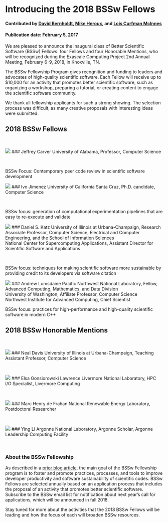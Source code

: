 # Introducing the 2018 BSSw Fellows

#### Contributed by [David Bernholdt](https://github.com/bernhold " David Bernholdt GitHub Profile"), [Mike Heroux](https://github.com/maherou "Mike Heroux GitHub Profile"), and [Lois Curfman McInnes](https://github.com/curfman "Lois Curfman McInnes GitHub Profile") 

#### Publication date: February 5, 2017

We are pleased to announce the inaugural class of Better Scientific Software (BSSw) Fellows: four Fellows and four Honorable Mentions, who will be recognized during the Exascale Computing Project 2nd Annual Meeting, February 6-9, 2018, in Knoxville, TN.  

The BSSw Fellowship Program gives recognition and funding to leaders and advocates of high-quality scientific software. Each Fellow will receive up to $10,000 for an activity that promotes better scientific software, such as organizing a workshop, preparing a tutorial, or creating content to engage the scientific software community.  

We thank all fellowship applicants for such a strong showing.  The selection process was difficult, as many creative proposals with interesting ideas were submitted.

## 2018 BSSw Fellows
<p>&nbsp;</p>

<img src='https://github.com/betterscientificsoftware/images/raw/master/Fell_carver.jpg' class='logo' />
### Jeffrey Carver
University of Alabama, Professor, Computer Science
<p>&nbsp;</p>

BSSw Focus: Contemporary peer code review in scientific software development

<img src='https://github.com/betterscientificsoftware/images/raw/master/Fell_jiminez.jpg' class='logo' />
### Ivo Jimenez
University of California Santa Cruz, Ph.D. candidate, Computer Science
<p>&nbsp;</p>

BSSw focus: generation of computational experimentation pipelines that are easy to re-execute and validate

<img src='https://github.com/betterscientificsoftware/images/raw/master/Fell_katz.jpg' class='logo' />
### Daniel S. Katz</b>     
University of Illinois at Urbana-Champaign, Research Associate Professor, Computer Science, Electrical and Computer Engineering, and the School of Information Sciences
<br>
National Center for Supercomputing Applications, Assistant Director for Scientific Software and Applications
<p>&nbsp;</p>

BSSw focus: techniques for making scientific software more sustainable by providing credit to its developers via software citation

<img src='https://github.com/betterscientificsoftware/images/raw/master/Fell_lumsdaine.jpg' class='logo' />
### Andrew Lumsdaine
Pacific Northwest National Laboratory, Fellow, Advanced Computing, Mathematics, and Data Division
<br>
University of Washington, Affiliate Professor, Computer Science
<br>
Northwest Institute for Advanced Computing, Chief Scientist

BSSw focus: practices for high-performance and high-quality scientific software in modern C++

## 2018 BSSw Honorable Mentions
<p>&nbsp;</p>

<img src='https://github.com/betterscientificsoftware/images/raw/master/HM_davis.jpg' class='logo' />
### Neal Davis 
University of Illinois at Urbana-Champaign, Teaching Assistant Professor, Computer Science
<p>&nbsp;</p>

<img src='https://github.com/betterscientificsoftware/images/raw/master/HM_gonsiorowski.jpg' class='logo' />
### Elsa Gonsiorowski
Lawrence Livermore National Laboratory, HPC I/O Specialist, Livermore Computing
<p>&nbsp;</p>

<img src='https://github.com/betterscientificsoftware/images/raw/master/HM_henrydefrahan.jpg' class='logo' />
### Marc Henry de Frahan
National Renewable Energy Laboratory, Postdoctoral Researcher
<p>&nbsp;</p>

<img src='https://github.com/betterscientificsoftware/images/raw/master/HM_li.jpg' class='logo' />
### Ying Li
Argonne National Laboratory, Argonne Scholar, Argonne Leadership Computing Facility
<p>&nbsp;</p>

### About the BSSw Fellowship
As described in a [prior blog article](https://bssw.io/blog_posts/applications-open-for-new-bssw-fellowship-program-q-a-webinar-on-dec-12-2017), the main goal of the BSSw Fellowship program is to foster and promote practices, processes, and tools to improve developer productivity and software sustainability of scientific codes. BSSw Fellows are selected annually based on an application process that includes the proposal of an activity that promotes better scientific software. Subscribe to the BSSw email list for notification about next year’s call for applications, which will be announced in fall 2018.

Stay tuned for more about the activities that the 2018 BSSw Fellows will be leading and how the focus of each will broaden BSSw resources. 

<!---
Publish: yes
Categories: collaboration
Topics: discussion forums, Q&A sites, projects and organizations
Tags: bssw-blog-article
Level: 2
Prerequisites: default
Aggregate: none
--->
